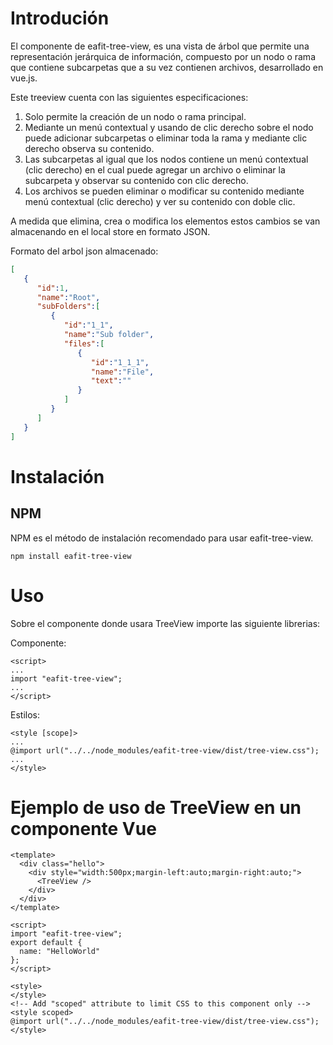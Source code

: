 # Introdución

El componente de eafit-tree-view, es una vista de árbol que permite una representación jerárquica de información, compuesto por un nodo o rama que contiene subcarpetas que a su vez contienen archivos, desarrollado en vue.js.

Este treeview cuenta con las siguientes especificaciones: 

1. Solo permite la creación de un nodo o rama principal.
2. Mediante un menú contextual y usando de clic derecho sobre el nodo puede adicionar subcarpetas o eliminar toda la rama y mediante clic derecho observa su contenido.
3. Las subcarpetas al igual que los nodos contiene un menú contextual (clic derecho) en el cual puede agregar un archivo o eliminar la subcarpeta y observar su contenido con clic derecho.
4. Los archivos se pueden eliminar o modificar su contenido mediante menú contextual (clic derecho) y ver su contenido con doble clic.

A medida que elimina, crea o modifica los elementos estos cambios se van almacenando en el local store en formato JSON.


Formato del arbol json almacenado:
```json
[
   {
      "id":1,
      "name":"Root",
      "subFolders":[
         {
            "id":"1_1",
            "name":"Sub folder",
            "files":[
               {
                  "id":"1_1_1",
                  "name":"File",
                  "text":""
               }
            ]
         }
      ]
   }
]
```
# Instalación

## NPM
NPM es el método de instalación recomendado para usar eafit-tree-view.

```console
npm install eafit-tree-view
```
# Uso

Sobre el componente donde usara TreeView importe las siguiente librerias:

Componente:
```vue
<script>
...
import "eafit-tree-view";
...
</script>
```
Estilos:
```vue
<style [scope]>
...
@import url("../../node_modules/eafit-tree-view/dist/tree-view.css");
...
</style>
```

# Ejemplo de uso de TreeView en un componente Vue
```vue
<template>
  <div class="hello">
    <div style="width:500px;margin-left:auto;margin-right:auto;">
      <TreeView />
    </div>
  </div>
</template>

<script>
import "eafit-tree-view";
export default {
  name: "HelloWorld"
};
</script>

<style>
</style>
<!-- Add "scoped" attribute to limit CSS to this component only -->
<style scoped>
@import url("../../node_modules/eafit-tree-view/dist/tree-view.css");
</style>
```

